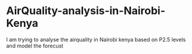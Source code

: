 # AirQuality-analysis-in-Nairobi-Kenya
I am trying to analyse the airquality in Nairobi kenya based on P2.5 levels and model the forecust
